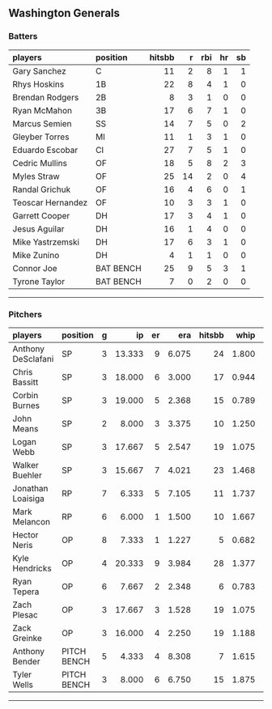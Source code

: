 ## Washington Generals

### Batters

 
|players           |position  | hitsbb|  r| rbi| hr| sb| 
|:-----------------|:---------|------:|--:|---:|--:|--:| 
|Gary Sanchez      |C         |     11|  2|   8|  1|  1| 
|Rhys Hoskins      |1B        |     22|  8|   4|  1|  0| 
|Brendan Rodgers   |2B        |      8|  3|   1|  0|  0| 
|Ryan McMahon      |3B        |     17|  6|   7|  1|  0| 
|Marcus Semien     |SS        |     14|  7|   5|  0|  2| 
|Gleyber Torres    |MI        |     11|  1|   3|  1|  0| 
|Eduardo Escobar   |CI        |     27|  7|   5|  1|  0| 
|Cedric Mullins    |OF        |     18|  5|   8|  2|  3| 
|Myles Straw       |OF        |     25| 14|   2|  0|  4| 
|Randal Grichuk    |OF        |     16|  4|   6|  0|  1| 
|Teoscar Hernandez |OF        |     10|  3|   3|  1|  0| 
|Garrett Cooper    |DH        |     17|  3|   4|  1|  0| 
|Jesus Aguilar     |DH        |     16|  1|   4|  0|  0| 
|Mike Yastrzemski  |DH        |     17|  6|   3|  1|  0| 
|Mike Zunino       |DH        |      4|  1|   1|  0|  0| 
|Connor Joe        |BAT BENCH |     25|  9|   5|  3|  1| 
|Tyrone Taylor     |BAT BENCH |      7|  0|   2|  0|  0| 


* * *

### Pitchers

 
|players            |position    |  g|     ip| er|   era| hitsbb|  whip| so|  w| sv| 
|:------------------|:-----------|--:|------:|--:|-----:|------:|-----:|--:|--:|--:| 
|Anthony DeSclafani |SP          |  3| 13.333|  9| 6.075|     24| 1.800| 13|  0|  0| 
|Chris Bassitt      |SP          |  3| 18.000|  6| 3.000|     17| 0.944| 20|  2|  0| 
|Corbin Burnes      |SP          |  3| 19.000|  5| 2.368|     15| 0.789| 22|  1|  0| 
|John Means         |SP          |  2|  8.000|  3| 3.375|     10| 1.250|  7|  0|  0| 
|Logan Webb         |SP          |  3| 17.667|  5| 2.547|     19| 1.075| 11|  1|  0| 
|Walker Buehler     |SP          |  3| 15.667|  7| 4.021|     23| 1.468| 11|  1|  0| 
|Jonathan Loaisiga  |RP          |  7|  6.333|  5| 7.105|     11| 1.737|  6|  0|  0| 
|Mark Melancon      |RP          |  6|  6.000|  1| 1.500|     10| 1.667|  2|  0|  2| 
|Hector Neris       |OP          |  8|  7.333|  1| 1.227|      5| 0.682|  6|  1|  0| 
|Kyle Hendricks     |OP          |  4| 20.333|  9| 3.984|     28| 1.377| 19|  1|  0| 
|Ryan Tepera        |OP          |  6|  7.667|  2| 2.348|      6| 0.783|  8|  0|  0| 
|Zach Plesac        |OP          |  3| 17.667|  3| 1.528|     19| 1.075| 10|  1|  0| 
|Zack Greinke       |OP          |  3| 16.000|  4| 2.250|     19| 1.188|  2|  0|  0| 
|Anthony Bender     |PITCH BENCH |  5|  4.333|  4| 8.308|      7| 1.615|  3|  0|  2| 
|Tyler Wells        |PITCH BENCH |  3|  8.000|  6| 6.750|     15| 1.875|  6|  0|  0| 


* * *


